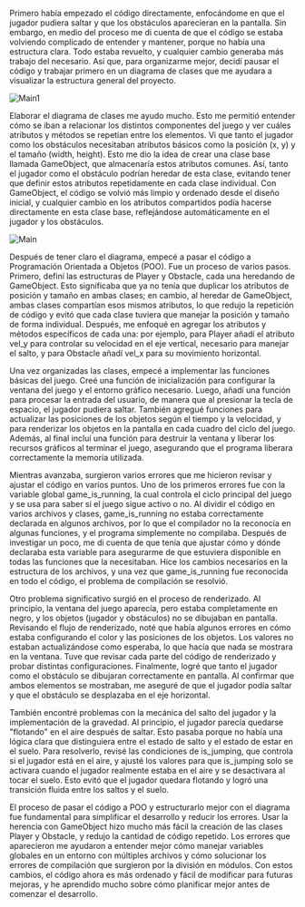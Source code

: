 Primero había empezado el código directamente, enfocándome en que el jugador pudiera saltar y que los obstáculos aparecieran en la pantalla. Sin embargo, en medio del proceso me di cuenta de que el código se estaba volviendo complicado de entender y mantener, porque no había una estructura clara. Todo estaba revuelto, y cualquier cambio generaba más trabajo del necesario. Así que, para organizarme mejor, decidí pausar el código y trabajar primero en un diagrama de clases que me ayudara a visualizar la estructura general del proyecto.

![Main1](https://github.com/user-attachments/assets/670bf4b7-7e2d-4cff-a156-eb3a98ee9217)

Elaborar el diagrama de clases me ayudo mucho. Esto me permitió entender cómo se iban a relacionar los distintos componentes del juego y ver cuáles atributos y métodos se repetían entre los elementos. Vi que tanto el jugador como los obstáculos necesitaban atributos básicos como la posición (x, y) y el tamaño (width, height). Esto me dio la idea de crear una clase base llamada GameObject, que almacenaría estos atributos comunes. Así, tanto el jugador como el obstáculo podrían heredar de esta clase, evitando tener que definir estos atributos repetidamente en cada clase individual. Con GameObject, el código se volvió más limpio y ordenado desde el diseño inicial, y cualquier cambio en los atributos compartidos podía hacerse directamente en esta clase base, reflejándose automáticamente en el jugador y los obstáculos.

![Main](https://github.com/user-attachments/assets/0161b2a0-c696-4c08-8cab-365ab38b4135)

Después de tener claro el diagrama, empecé a pasar el código a Programación Orientada a Objetos (POO). Fue un proceso de varios pasos. Primero, definí las estructuras de Player y Obstacle, cada una heredando de GameObject. Esto significaba que ya no tenía que duplicar los atributos de posición y tamaño en ambas clases; en cambio, al heredar de GameObject, ambas clases compartían esos mismos atributos, lo que redujo la repetición de código y evitó que cada clase tuviera que manejar la posición y tamaño de forma individual. Después, me enfoqué en agregar los atributos y métodos específicos de cada una: por ejemplo, para Player añadí el atributo vel_y para controlar su velocidad en el eje vertical, necesario para manejar el salto, y para Obstacle añadí vel_x para su movimiento horizontal.

Una vez organizadas las clases, empecé a implementar las funciones básicas del juego. Creé una función de inicialización para configurar la ventana del juego y el entorno gráfico necesario. Luego, añadí una función para procesar la entrada del usuario, de manera que al presionar la tecla de espacio, el jugador pudiera saltar. También agregué funciones para actualizar las posiciones de los objetos según el tiempo y la velocidad, y para renderizar los objetos en la pantalla en cada cuadro del ciclo del juego. Además, al final incluí una función para destruir la ventana y liberar los recursos gráficos al terminar el juego, asegurando que el programa liberara correctamente la memoria utilizada.

Mientras avanzaba, surgieron varios errores que me hicieron revisar y ajustar el código en varios puntos. Uno de los primeros errores fue con la variable global game_is_running, la cual controla el ciclo principal del juego y se usa para saber si el juego sigue activo o no. Al dividir el código en varios archivos y clases, game_is_running no estaba correctamente declarada en algunos archivos, por lo que el compilador no la reconocía en algunas funciones, y el programa simplemente no compilaba. Después de investigar un poco, me di cuenta de que tenía que ajustar cómo y dónde declaraba esta variable para asegurarme de que estuviera disponible en todas las funciones que la necesitaban. Hice los cambios necesarios en la estructura de los archivos, y una vez que game_is_running fue reconocida en todo el código, el problema de compilación se resolvió.

Otro problema significativo surgió en el proceso de renderizado. Al principio, la ventana del juego aparecía, pero estaba completamente en negro, y los objetos (jugador y obstáculos) no se dibujaban en pantalla. Revisando el flujo de renderizado, noté que había algunos errores en cómo estaba configurando el color y las posiciones de los objetos. Los valores no estaban actualizándose como esperaba, lo que hacía que nada se mostrara en la ventana. Tuve que revisar cada parte del código de renderizado y probar distintas configuraciones. Finalmente, logré que tanto el jugador como el obstáculo se dibujaran correctamente en pantalla. Al confirmar que ambos elementos se mostraban, me aseguré de que el jugador podía saltar y que el obstáculo se desplazaba en el eje horizontal.

También encontré problemas con la mecánica del salto del jugador y la implementación de la gravedad. Al principio, el jugador parecía quedarse "flotando" en el aire después de saltar. Esto pasaba porque no había una lógica clara que distinguiera entre el estado de salto y el estado de estar en el suelo. Para resolverlo, revisé las condiciones de is_jumping, que controla si el jugador está en el aire, y ajusté los valores para que is_jumping solo se activara cuando el jugador realmente estaba en el aire y se desactivara al tocar el suelo. Esto evitó que el jugador quedara flotando y logró una transición fluida entre los saltos y el suelo.

El proceso de pasar el código a POO y estructurarlo mejor con el diagrama fue fundamental para simplificar el desarrollo y reducir los errores. Usar la herencia con GameObject hizo mucho más fácil la creación de las clases Player y Obstacle, y redujo la cantidad de código repetido. Los errores que aparecieron me ayudaron a entender mejor cómo manejar variables globales en un entorno con múltiples archivos y cómo solucionar los errores de compilación que surgieron por la división en módulos. Con estos cambios, el código ahora es más ordenado y fácil de modificar para futuras mejoras, y he aprendido mucho sobre cómo planificar mejor antes de comenzar el desarrollo.

